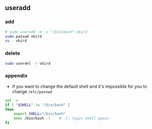 ## useradd

### add
```bash
# sudo useradd -m -s "/bin/bash" vbird
sudo passwd vbird
su - vbird
```

### delete
```bash
sudo userdel -r vbird
```

### appendix

- if you want to change the default shell and it's impossible for you to change `/etc/passwd`

```bash
set -x
if [ "$SHELL" != "/bin/bash" ]
then
    export SHELL="/bin/bash"
    exec /bin/bash -l    # -l: login shell again
fi
```